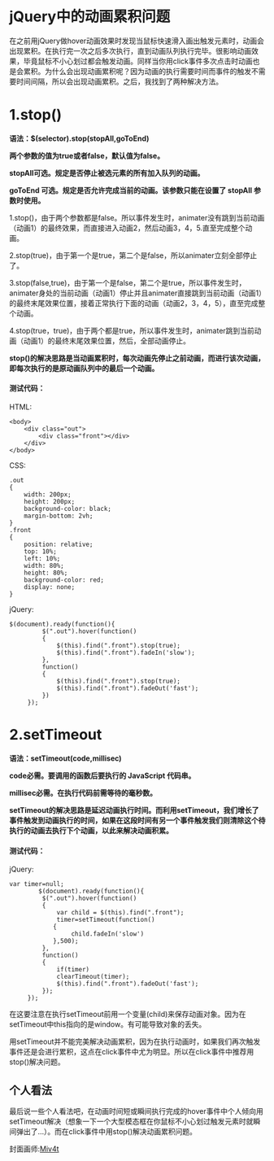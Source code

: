 jQuery中的动画累积问题
==========================

在之前用jQuery做hover动画效果时发现当鼠标快速滑入画出触发元素时，动画会出现累积。在执行完一次之后多次执行，直到动画队列执行完毕。很影响动画效果，毕竟鼠标不小心划过都会触发动画。同样当你用click事件多次点击时动画也是会累积。为什么会出现动画累积呢？因为动画的执行需要时间而事件的触发不需要时间间隔，所以会出现动画累积。之后，我找到了两种解决方法。</p>
<h1 id="1-stop"><a href="#1-stop" class="headerlink" title="1.stop()"></a>1.stop()</h1><p><strong>语法：$(selector).stop(stopAll,goToEnd)</strong></p>
<p><strong>两个参数的值为true或者false，默认值为false。</strong></p>
<p><strong>stopAll可选。规定是否停止被选元素的所有加入队列的动画。</strong></p>
<p><strong>goToEnd    可选。规定是否允许完成当前的动画。该参数只能在设置了 stopAll 参数时使用。</strong></p>
<p>1.stop()，由于两个参数都是false。所以事件发生时，animater没有跳到当前动画（动画1）的最终效果，而直接进入动画2，然后动画3，4，5.直至完成整个动画。</p>
<p>2.stop(true)，由于第一个是true，第二个是false，所以animater立刻全部停止了。</p>
<p>3.stop(false,true)，由于第一个是false，第二个是true，所以事件发生时，animater身处的当前动画（动画1）停止并且animater直接跳到当前动画（动画1）的最终末尾效果位置，接着正常执行下面的动画（动画2，3，4，5），直至完成整个动画。</p>
<p>4.stop(true，true)，由于两个都是true，所以事件发生时，animater跳到当前动画（动画1）的最终末尾效果位置，然后，全部动画停止。</p>
<p><strong>stop()的解决思路是当动画累积时，每次动画先停止之前动画，而进行该次动画，即每次执行的是原动画队列中的最后一个动画。</strong></p>
<h4 id="测试代码："><a href="#测试代码：" class="headerlink" title="测试代码："></a>测试代码：</h4><p>HTML:</p>
<pre><code>&lt;body&gt;
    &lt;div class=&quot;out&quot;&gt;
        &lt;div class=&quot;front&quot;&gt;&lt;/div&gt;
    &lt;/div&gt;
&lt;/body&gt;
</code></pre><p>CSS:</p>
<pre><code>.out
{
    width: 200px;
    height: 200px;
    background-color: black;
    margin-bottom: 2vh;
}
.front
{
    position: relative;
    top: 10%;
    left: 10%;
    width: 80%;
    height: 80%;
    background-color: red;
    display: none;
}
</code></pre><p>jQuery:</p>
<pre><code>$(document).ready(function(){  
         $(&quot;.out&quot;).hover(function()          
         {
             $(this).find(&quot;.front&quot;).stop(true);    
             $(this).find(&quot;.front&quot;).fadeIn(&apos;slow&apos;);
         },
         function()
         {
             $(this).find(&quot;.front&quot;).stop(true);
             $(this).find(&quot;.front&quot;).fadeOut(&apos;fast&apos;);
         })
     });
</code></pre><h1 id="2-setTimeout"><a href="#2-setTimeout" class="headerlink" title="2.setTimeout"></a>2.setTimeout</h1><p><strong>语法：setTimeout(code,millisec)</strong></p>
<p><strong>code必需。要调用的函数后要执行的 JavaScript 代码串。</strong></p>
<p><strong>millisec必需。在执行代码前需等待的毫秒数。</strong></p>
<p><strong>setTimeout的解决思路是延迟动画执行时间。而利用setTimeout，我们增长了事件触发到动画执行的时间，如果在这段时间有另一个事件触发我们则清除这个待执行的动画去执行下个动画，以此来解决动画积累。</strong></p>
<h4 id="测试代码：-1"><a href="#测试代码：-1" class="headerlink" title="测试代码："></a>测试代码：</h4><p>jQuery:</p>
<pre><code>var timer=null;                                   
        $(document).ready(function(){
         $(&quot;.out&quot;).hover(function()
         {    
             var child = $(this).find(&quot;.front&quot;);
             timer=setTimeout(function()
            {
                 child.fadeIn(&apos;slow&apos;)
            },500);
         },
         function()
         {
             if(timer)
             clearTimeout(timer);
             $(this).find(&quot;.front&quot;).fadeOut(&apos;fast&apos;);
         });
     });
</code></pre><p>在这要注意在执行setTimeout前用一个变量(child)来保存动画对象。因为在setTimeout中this指向的是window。有可能导致对象的丢失。</p>
<p>用setTimeout并不能完美解决动画累积，因为在执行动画时，如果我们再次触发事件还是会进行累积，这点在click事件中尤为明显。所以在click事件中推荐用stop()解决问题。</p>
<h2 id="个人看法"><a href="#个人看法" class="headerlink" title="个人看法"></a>个人看法</h2><p>最后说一些个人看法吧，在动画时间短或瞬间执行完成的hover事件中个人倾向用setTimeout解决（想象一下一个大型模态框在你鼠标不小心划过触发元素时就瞬间弹出了…）。而在click事件中用stop()解决动画累积问题。</p>

<p>封面画师:<a href='https://www.pixiv.net/member.php?id=11246082'>Miv4t</a></p>
  </div>

